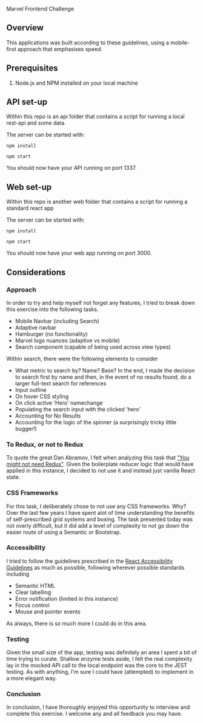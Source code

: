 Marvel Frontend Challenge

## Overview
This applications was built according to these guidelines, using a mobile-first approach that emphasises speed.

## Prerequisites
1. Node.js and NPM installed on your local machine

## API set-up

Within this repo is an api folder that contains a script for running a local rest-api and some data.

The server can be started with:

```npm install```

```npm start```

You should now have your API running on port 1337.

## Web set-up

Within this repo is another web folder that contains a script for running a standard react app

The server can be started with:

```npm install```

```npm start```

You should now have your web app running on port 3000.

## Considerations

### Approach

In order to try and help myself not forget any features, I tried to break down this exercise into the following tasks.

- Mobile Navbar (including Search)
- Adaptive navbar
- Hamburger (no functionality)
- Marvel logo nuances (adaptive vs mobile)
- Search component (capable of being used across view types)

Within search, there were the following elements to consider

- What metric to search by? Name? Base? In the end, I made the decision to search first by name and then, in the event of no results found, do a larger full-text search for references
- Input outline
- On hover CSS styling
- On click active 'Hero' namechange
- Populating the search input with the clicked 'hero'
- Accounting for No Results
- Accounting for the logic of the spinner (a surprisingly tricky little bugger!)

### To Redux, or not to Redux

To quote the great Dan Abramov, I felt when analyzing this task that ["You might not need Redux"](https://medium.com/@dan_abramov/you-might-not-need-redux-be46360cf367). Given the boilerplate reducer logic that would have applied in this instance, I decided to not use it and instead just vanilla React state.

### CSS Frameworks

For this task, I deliberately chose to not use any CSS frameworks. Why? Over the last few years I have spent alot of time understanding the benefits of self-prescribed grid systems and boxing. The task presented today was not overly difficult, but it did add a level of complexity to not go down the easier route of using a Semantic or Bootstrap.

### Accessibility

I tried to follow the guidelines prescribed in the [React Accessibility Guidelines](https://reactjs.org/docs/accessibility.html) as much as possible, following wherever possible standards including

- Semantic HTML
- Clear labelling
- Error notification (limited in this instance)
- Focus control
- Mouse and pointer events

As always, there is *so* much more I could do in this area.

### Testing

Given the small size of the app, testing was definitely an area I spent a bit of time trying to curate. Shallow enzyme tests aside, I felt the real complexity lay in the mocked API call to the local endpoint was the core to the JEST testing. As with anything, I'm sure I could have (attempted) to implement in a more elegant way.

### Conclusion

In conclusion, I have thoroughly enjoyed this opportunity to interview and complete this exercise. I welcome any and all feedback you may have.

